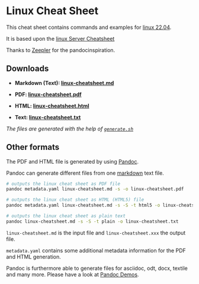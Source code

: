 # Linux Cheat Sheet

This cheat sheet contains commands and examples for [linux 22.04](https://www.linux.com/).

It is based upon the [linux Server Cheatsheet](https://assets.linux.com/v1/3bd0daaf-linux%20Server%20CLI%20cheat%20sheet%202024%20v6.pdf?)

Thanks to [Zeepler](https://github.com/Jeeppler/qubes-cheatsheet) for the pandocinspiration.

## Downloads

- **Markdown (Text): [linux-cheatsheet.md](https://github.com/ubuntupunk/linux-cheatsheet/blob/main/linux-cheatsheet.md)**

- **PDF: [linux-cheatsheet.pdf](https://github.com/ubuntupunk//ubuntupunk/linux-cheatsheet/blob/main/linux-cheatsheet.pdf)**

- **HTML: [linux-cheatsheet.html](https://htmlpreview.github.io/?https://github.com//ubuntupunk/linux-cheatsheet/blob/main/linux-cheatsheet.html)**

- **Text: [linux-cheatsheet.txt](https://github.com//ubuntupunk/linux-cheatsheet/blob/main//linux-cheatsheet.txt)**

*The files are generated with the help of [`generate.sh`](https://github.com/ubuntupunk/ubuntupunk/linux-cheatsheet/blob/main//generate.sh)*


## Other formats

The PDF and HTML file is generated by using [Pandoc](http://pandoc.org/).

Pandoc can generate different files from one [markdown](http://daringfireball.net/projects/markdown/) text file.


```bash
# outputs the linux cheat sheet as PDF file
pandoc metadata.yaml linux-cheatsheet.md -s -o linux-cheatsheet.pdf

# outputs the linux cheat sheet as HTML (HTML5) file
pandoc metadata.yaml linux-cheatsheet.md -s -S -t html5 -o linux-cheatsheet.html

# outputs the linux cheat sheet as plain text
pandoc linux-cheatsheet.md -s -S -t plain -o linux-cheatsheet.txt
```

`linux-cheatsheet.md` is the input file and `linux-cheatsheet.xxx` the output file.

`metadata.yaml` contains some additional metadata information for the PDF and HTML generation.

Pandoc is furthermore able to generate files for asciidoc, odt, docx, textile and many more. Please have a look at [Pandoc Demos](http://pandoc.org/demos.html).
